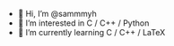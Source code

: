 - 👋 Hi, I’m @sammmyh
- 👀 I’m interested in C / C++ / Python
- 🌱 I’m currently learning C / C++ / LaTeX

<!---
sammmyh/sammmyh is a ✨ special ✨ repository because its `README.md` (this file) appears on your GitHub profile.
You can click the Preview link to take a look at your changes.
--->
